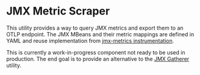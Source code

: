 # JMX Metric Scraper

This utility provides a way to query JMX metrics and export them to an OTLP endpoint.
The JMX MBeans and their metric mappings are defined in YAML and reuse implementation from
[jmx-metrics instrumentation](https://github.com/open-telemetry/opentelemetry-java-instrumentation/tree/main/instrumentation/jmx-metrics).

This is currently a work-in-progress component not ready to be used in production.
The end goal is to provide an alternative to the [JMX Gatherer](../jmx-metrics/README.md) utility.
